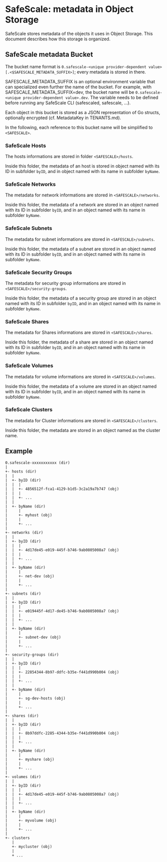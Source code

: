 # SafeScale: metadata in Object Storage

SafeScale stores metadata of the objects it uses in Object Storage. This document describes how this storage is organized.

## SafeScale metadata Bucket

The bucket name format is ``0.safescale-<unique provider-dependent value>[.<$SAFESCALE_METADATA_SUFFIX>]``; every metadata is stored in there.

SAFESCALE_METADATA_SUFFIX is an optional environment variable that can specialized even further the name of the bucket.
For example, with SAFESCALE_METADATA_SUFFIX=dev, the bucket name will be `0.safescale-<unique provider-dependent value>.dev`.
The variable needs to be defined before running any SafeScale CLI (safescaled, safescale, ...).

Each object in this bucket is stored as a JSON representation of Go structs, optionally encrypted (cf. MetadataKey in TENANTS.md).

In the following, each reference to this bucket name will be simplified to `<SAFESCALE>`.

### SafeScale Hosts

The hosts informations are stored in folder `<SAFESCALE>/hosts`.

Inside this folder, the metadata of an host is stored in object named with its ID in subfolder ``byID``,
and in object named with its name in subfolder ``byName``.

### SafeScale Networks

The metadata for network informations are stored in `<SAFESCALE>/networks`.

Inside this folder, the metadata of a network are stored in an object named with its ID in subfolder ``byID``,
and in an object named with its name in subfolder ``byName``.

### SafeScale Subnets

The metadata for subnet informations are stored in `<SAFESCALE>/subnets`.

Inside this folder, the metadata of a subnet are stored in an object named with its ID in subfolder ``byID``,
and in an object named with its name in subfolder ``byName``.

### SafeScale Security Groups

The metadata for security group  informations are stored in `<SAFESCALE>/security-groups`.

Inside this folder, the metadata of a security group are stored in an object named with its ID in subfolder ``byID``,
and in an object named with its name in subfolder ``byName``.

### SafeScale Shares

The metadata for Shares informations are stored in `<SAFESCALE>/shares`.

Inside this folder, the metadata of a share are stored in an object named with its ID in subfolder `byID`,
and in an object named with its name in subfolder `byName`.

### SafeScale Volumes

The metadata for volume informations are stored in `<SAFESCALE>/volumes`.

Inside this folder, the metadata of a volume are stored in an object named with its ID in subfolder `byID`,
and in an object named with its name in subfolder `byName`.

### SafeScale Clusters

The metadata for Cluster informations are stored in `<SAFESCALE>/clusters`.

Inside this folder, the metadata are stored in an object named as the cluster name.

## Example

```shell
0.safescale-xxxxxxxxxxx (dir)
|
+- hosts (dir)
|  |
|  +- byID (dir)
|  |  |
|  |  +- 4856512f-fca1-4129-b1d5-3c2a19a7b747 (obj)
|  |  |
|  |  +- ...
|  |
|  +- byName (dir)
|     |
|     +- myhost (obj)
|     |
|     +- ...
|
+- networks (dir)
|  |
|  +- byID (dir)
|  |  |
|  |  +- 4d17de45-e019-445f-b746-9ab0805008a7 (obj)
|  |  |
|  |  +- ...
|  |
|  +- byName (dir)
|     |
|     +- net-dev (obj)
|     |
|     +- ...
|
+- subnets (dir)
|  |
|  +- byID (dir)
|  |  |
|  |  +- e019445f-4d17-de45-b746-9ab0805008a7 (obj)
|  |  |
|  |  +- ...
|  |
|  +- byName (dir)
|     |
|     +- subnet-dev (obj)
|     |
|     +- ...
|
+- security-groups (dir)
|  |
|  +- byID (dir)
|  |  |
|  |  +- 22854344-8b97-ddfc-b35e-f441d990b004 (obj)
|  |  |
|  |  +- ...
|  |
|  +- byName (dir)
|     |
|     +- sg-dev-hosts (obj)
|     |
|     +- ...
|
+- shares (dir)
|  |
|  +- byID (dir)
|  |  |
|  |  +- 8b97ddfc-2285-4344-b35e-f441d990b004 (obj)
|  |  |
|  |  +- ...
|  |
|  +- byName (dir)
|     |
|     +- myshare (obj)
|     |
|     +- ...
|
+- volumes (dir)
|  |
|  +- byID (dir)
|  |  |
|  |  +- 4d17de45-e019-445f-b746-9ab0805008a7 (obj)
|  |  |
|  |  +- ...
|  |
|  +- byName (dir)
|     |
|     +- myvolume (obj)
|     |
|     +- ...
|
+- clusters
   |
   +- mycluster (obj)
   |
   + ...
   ```
